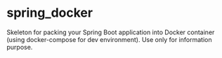 # spring_docker
Skeleton for packing your Spring Boot application into Docker container (using docker-compose for dev environment). Use only for information purpose.
